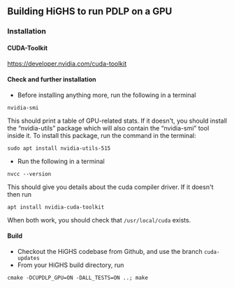 ## Building HiGHS to run PDLP on a GPU

### Installation

#### CUDA-Toolkit 

https://developer.nvidia.com/cuda-toolkit

#### Check and further installation

* Before installing anything more, run the following in a terminal

``
nvidia-smi
``

This should print a table of GPU-related stats. If it doesn't, you should install the “nvidia-utils” package which will also contain the “nvidia-smi” tool inside it. To install this package, run the command in the terminal:

``
sudo apt install nvidia-utils-515
``

* Run the following in a terminal

``
nvcc --version
``

This should give you details about the cuda compiler driver. If it doesn't then run

``
apt install nvidia-cuda-toolkit
``

When both work, you should check that `/usr/local/cuda` exists. 

#### Build

* Checkout the HiGHS codebase from Github, and use the branch `cuda-updates`
* From your HiGHS build directory, run

``
cmake -DCUPDLP_GPU=ON -DALL_TESTS=ON ..; make
``






